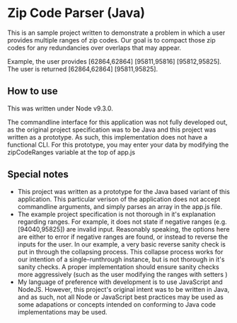 # Zip Code Parser (Java)

This is an sample project written to demonstrate a problem in which a user provides multiple ranges of zip codes. Our goal is to compact those zip codes for any redundancies over overlaps that may appear.

Example, the user provides [62864,62864] [95811,95816] [95812,95825]. The user is returned
[62864,62864] [95811,95825].


## How to use
This was written under Node v9.3.0. 

The commandline interface for this application was not fully developed out, as the original project specification was to be Java and this project was written as a prototype. As such, this implementation does not have a functional CLI. For this prototype, you may enter your data by modifying the zipCodeRanges variable at the top of app.js


## Special notes
- This project was written as a prototype for the Java based variant of this application. This particular verison of the application does not accept commandline arguments, and simply parses an array in the app.js file.
- The example project specification is not thorough in it's explanation regarding ranges. For example, it does not state if negative ranges (e.g. [94040,95825]) are invalid input. Reasonably speaking, the options here are either to error if negative ranges are found, or instead to reverse the inputs for the user. In our example, a very basic reverse sanity check is put in through the collapsing process. This collapse process works for our intention of a single-runthrough instance, but is not thorough in it's sanity checks. A proper implementation should ensure sanity checks more aggressively (such as the user modifying the ranges with setters )
- My language of preference with development is to use JavaScript and NodeJS. However, this project's original intent was to be written in Java, and as such, not all Node or JavaScript best practices may be used as some adapations or concepts intended on conforming to Java code implementations may be used.
